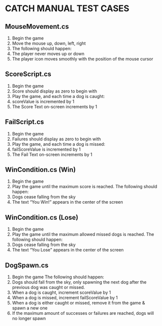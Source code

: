 # CATCH MANUAL TEST CASES
## MouseMovement.cs
1. Begin the game
2. Move the mouse up, down, left, right
3. The following should happen:
4. The player never moves up or down
5. The player icon moves smoothly with the position of the mouse cursor

## ScoreScript.cs
1. Begin the game
2. Score should display as zero to begin with
3. Play the game, and each time a dog is caught: 
4. scoreValue is incremented by 1
5. The Score Text on-screen increments by 1

## FailScript.cs
1. Begin the game
2. Failures should display as zero to begin with
3. Play the game, and each time a dog is missed: 
4. failScoreValue is incremented by 1
5. The Fail Text on-screen increments by 1

## WinCondition.cs (Win)
1. Begin the game
2. Play the game until the maximum score is reached. The following should happen:
3. Dogs cease falling from the sky
4. The text “You Win!” appears in the center of the screen

## WinCondition.cs (Lose)
1. Begin the game
2. Play the game until the maximum allowed missed dogs is reached. The following should happen:
3. Dogs cease falling from the sky
4. The text “You Lose” appears in the center of the screen

## DogSpawn.cs
1. Begin the game
   The following should happen:
2. Dogs should fall from the sky, only spawning the next dog after the previous dog was caught or missed.
3. When a dog is caught, increment scoreValue by 1
4. When a dog is missed, increment failScoreValue by 1
5. When a dog is either caught or missed, remove it from the game & spawn a new one
6. If the maximum amount of successes or failures are reached, dogs will no longer spawn
